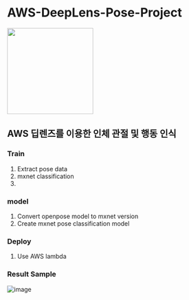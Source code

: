 # AWS-DeepLens-Pose-Project


<img width="200" src="https://user-images.githubusercontent.com/68395698/113527692-47448400-95f9-11eb-844d-408fbf3f25e8.png">

## AWS 딥렌즈를 이용한 인체 관절 및 행동 인식


### Train
1. Extract pose data
2. mxnet classification
3.

### model
1. Convert openpose model to mxnet version
2. Create mxnet pose classification model

### Deploy
1. Use AWS lambda
### Result Sample
![image](https://user-images.githubusercontent.com/68395698/121294619-a93aa600-c928-11eb-8800-6c992dd75680.png)

